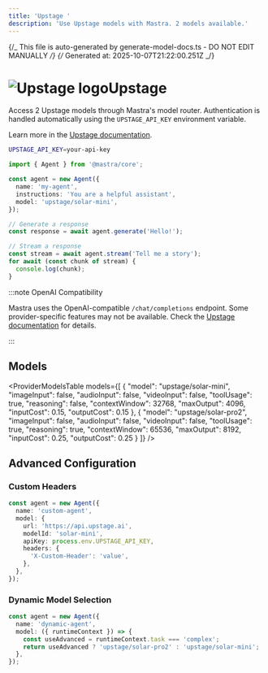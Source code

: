 ```yaml
---
title: 'Upstage '
description: 'Use Upstage models with Mastra. 2 models available.'
---
```


{/_ This file is auto-generated by generate-model-docs.ts - DO NOT EDIT MANUALLY _/}
{/_ Generated at: 2025-10-07T21:22:00.251Z _/}

# <img src="https://models.dev/logos/upstage.svg" alt="Upstage logo" className="inline w-8 h-8 mr-2 align-middle dark:invert dark:brightness-0 dark:contrast-200" />Upstage

Access 2 Upstage models through Mastra's model router. Authentication is handled automatically using the `UPSTAGE_API_KEY` environment variable.

Learn more in the [Upstage documentation](https://developers.upstage.ai).

```bash
UPSTAGE_API_KEY=your-api-key
```

```typescript
import { Agent } from '@mastra/core';

const agent = new Agent({
  name: 'my-agent',
  instructions: 'You are a helpful assistant',
  model: 'upstage/solar-mini',
});

// Generate a response
const response = await agent.generate('Hello!');

// Stream a response
const stream = await agent.stream('Tell me a story');
for await (const chunk of stream) {
  console.log(chunk);
}
```

:::note OpenAI Compatibility

Mastra uses the OpenAI-compatible `/chat/completions` endpoint. Some provider-specific features may not be available. Check the [Upstage documentation](https://developers.upstage.ai) for details.

:::

## Models

<ProviderModelsTable
models={[
{
"model": "upstage/solar-mini",
"imageInput": false,
"audioInput": false,
"videoInput": false,
"toolUsage": true,
"reasoning": false,
"contextWindow": 32768,
"maxOutput": 4096,
"inputCost": 0.15,
"outputCost": 0.15
},
{
"model": "upstage/solar-pro2",
"imageInput": false,
"audioInput": false,
"videoInput": false,
"toolUsage": true,
"reasoning": true,
"contextWindow": 65536,
"maxOutput": 8192,
"inputCost": 0.25,
"outputCost": 0.25
}
]}
/>

## Advanced Configuration

### Custom Headers

```typescript
const agent = new Agent({
  name: 'custom-agent',
  model: {
    url: 'https://api.upstage.ai',
    modelId: 'solar-mini',
    apiKey: process.env.UPSTAGE_API_KEY,
    headers: {
      'X-Custom-Header': 'value',
    },
  },
});
```

### Dynamic Model Selection

```typescript
const agent = new Agent({
  name: 'dynamic-agent',
  model: ({ runtimeContext }) => {
    const useAdvanced = runtimeContext.task === 'complex';
    return useAdvanced ? 'upstage/solar-pro2' : 'upstage/solar-mini';
  },
});
```
